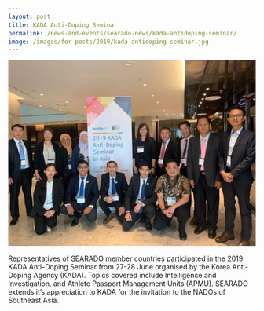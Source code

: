 ```yaml
---
layout: post
title: KADA Anti-Doping Seminar
permalink: /news-and-events/searado-news/kada-antidoping-seminar/
image: /images/for-posts/2019/kada-antidoping-seminar.jpg
---
```

![Group Photo](/images/for-posts/2019/kada-antidoping-seminar.jpg)

Representatives of SEARADO member countries participated in the 2019 KADA Anti-Doping Seminar from 27-28 June organised by the Korea Anti-Doping Agency (KADA). Topics covered include Intelligence and Investigation, and Athlete Passport Management Units (APMU). SEARADO extends it’s appreciation to KADA for the invitation to the NADOs of Southeast Asia.
